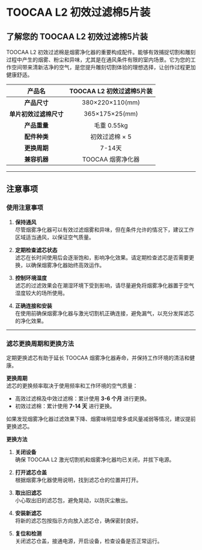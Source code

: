 # TOOCAA L2 初效过滤棉5片装

## 了解您的 TOOCAA L2 初效过滤棉5片装
TOOCAA L2 初效过滤棉是烟雾净化器的重要构成配件。能够有效捕捉切割和雕刻过程中产生的烟雾、粉尘和异味，尤其是在通风条件有限的室内场景。它为您的工作空间带来清新洁净的空气，是您提升雕刻切割体验的理想选择，让创作过程更加健康舒适。

| **产品名** | TOOCAA L2 初效过滤棉5片装 |
| :---: | :---: |
| **产品尺寸** | 380×220×110(mm) |
| **单片初效过滤棉尺寸** | 365×175×25(mm) |
| **产品重量** | 毛重 0.55kg |
| **配件种类** | 初效过滤棉 × 5 |
| **更换周期** | 7-14天 |
| **兼容机器** | TOOCAA 烟雾净化器 |

---

## 注意事项

### 使用注意事项
1. **保持通风**  
   尽管烟雾净化器可以有效过滤烟雾和异味，但在条件允许的情况下，建议工作区域适当通风，以保证空气质量。

2. **定期检查滤芯状态**  
   滤芯在长时间使用后会逐渐饱和，影响净化效果。请定期检查滤芯是否需要更换，以确保烟雾净化器始终高效运作。

3. **控制环境湿度**  
   滤芯的过滤效果会在潮湿环境下受到影响，请尽量避免将烟雾净化器置于空气湿度较大的场所使用。

4. **正确连接和安装**  
   在使用前确保烟雾净化器与激光切割机正确连接，避免漏气，以充分发挥滤芯的净化效果。

---

### 滤芯更换周期和更换方法
定期更换滤芯有助于延长 TOOCAA 烟雾净化器寿命，并保持工作环境的清洁和健康。

**更换周期**  
滤芯的更换频率取决于使用频率和工作环境的空气质量：  
- 高效过滤棉及中效过滤棉：累计使用 **3-6 个月** 进行更换。  
- 初效过滤棉：累计使用 **7-14 天** 进行更换。  

如果发现烟雾净化器过滤效果下降、烟雾味明显增多或风量减弱等情况，建议提前更换滤芯。

**更换方法**
1. **关闭设备**  
   确保 TOOCAA L2 激光切割机和烟雾净化器均已关闭，并拔下电源。

2. **打开滤芯仓盖**  
   根据烟雾净化器使用说明，找到滤芯仓的位置并打开。

3. **取出旧滤芯**  
   小心取出旧的滤芯包，避免晃动，以防灰尘散出。

4. **安装新滤芯**  
   将新的滤芯包按指示方向放入滤芯仓，确保密封良好。

5. **复位和检测**  
   关闭滤芯仓盖，接通电源，开启设备，检查设备是否正常运行。

